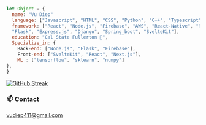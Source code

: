 ```javascript
let Object = {
  name: "Vu Diep"
  language: ["Javascript", "HTML", "CSS", "Python", "C++", "Typescript", "Java"],
  framework: ["React", "Node.js", "Firebase", "AWS", "React-Native", "Next.js", 
  "Flask", "Express.js", "Django", "Spring_boot", "SvelteKit"],
  education: "Cal State Fullerton 🐘",
  Specialize_in: {
    Back-end: ["Node.js", "Flask", "Firebase"],
    Front-end: ["SvelteKit", "React", "Next.js"],
    ML : ["tensorflow", "sklearn", "numpy"]
},
}
```

[![GitHub Streak](https://streak-stats.demolab.com?user=vudiep411&theme=dark&hide_border=true)](https://git.io/streak-stats)

<h3 style="font-weight:bold">📫 Contact</h3>
<a href="mailto:vudiep411@gmail.com">vudiep411@gmail.com</a>

